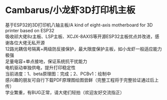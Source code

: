 # Cambarus/小龙虾3D打印机主板
基于ESP32的3D打印机八轴主板/A kind of eight-axis motherboard for 3D printer based on ESP32  
吸收祁大佬8z主板、LSP主板、XCJX-8AXIS等开源ESP32主板优点并改进，感谢各位大佬无私开源  
12路光耦信号隔离+两级防反接保护，最大限度保护主板，如小龙虾一般适应能力极强  
足量电容+单点接地，保证系统抗干扰能力  
电机驱动单独供电，提升打印稳定性  
当前进度：1、beta原理图：完成；2、PCBv1：绘制中  
感兴趣的朋友可自行下载PDF原理图绘图尝鲜（完整工程将于完整验证通过后上传）  
学业繁重，有BUG正常，请大佬们轻拍（欢迎友好交流指正）  
